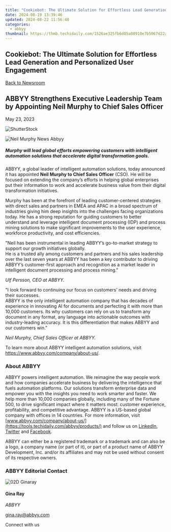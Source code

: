 ```yaml
---
title: "Cookiebot: The Ultimate Solution for Effortless Lead Generation and Personalized User Engagement"
date: 2024-08-19 13:39:46
updated: 2024-08-22 11:56:40
categories:
  - abbyy
thumbnail: https://thmb.techidaily.com/1526ae325fb6d05a08910e7b5067d22acd2fa8b701444a0508efbde4504c1f0a.jpg
---
```


## Cookiebot: The Ultimate Solution for Effortless Lead Generation and Personalized User Engagement

[Back to Newsroom](https://tools.techidaily.com/abbyy/products/)

## ABBYY Strengthens Executive Leadership Team by Appointing Neil Murphy to Chief Sales Officer

May 23, 2023

![ShutterStock](https://content.abbyy.com/-/media/project/abbyy/abbyy/branchtemplates/shutterstock_1272462163_1296-x-729.jpg?h=729&iar=0&w=1296)

![Neil Murphy News Abbyy](https://static4.abbyy.com/abbyycommedia/37254/neil-murphy-news-abbyy.jpg) 

##### _Murphy will lead global efforts empowering customers with intelligent automation solutions that accelerate digital transformation goals._  
  
ABBYY, a global leader of intelligent automation solutions, today announced it has appointed **Neil Murphy to Chief Sales Officer** (CSO). He will be focused on extending the company’s efforts in helping global enterprises put their information to work and accelerate business value from their digital transformation initiatives.

Murphy has been at the forefront of leading customer-centered strategies with direct sales and partners in EMEA and APAC in a broad spectrum of industries giving him deep insights into the challenges facing organizations today. He has a strong reputation for guiding customers to better understand and leverage intelligent document processing (IDP) and process mining solutions to make significant improvements to the user experience, workforce productivity, and cost efficiencies.

"Neil has been instrumental in leading ABBYY’s go-to-market strategy to support our growth initiatives globally.   
He is a trusted ally among customers and partners and his sales leadership over the last seven years at ABBYY has been a key contributor to driving ABBYY’s customer-first approach and recognition as a market leader in intelligent document processing and process mining."

_Ulf Persson, CEO at ABBYY._

"I look forward to continuing our focus on customers’ needs and driving their successes.  
ABBYY is the only intelligent automation company that has decades of experience in innovating AI for documents and perfecting it with more than 10,000 customers. Its why customers can rely on us to transform any document in any format, any language into actionable outcomes with industry-leading accuracy. It is this differentiation that makes ABBYY and our customers win."

_Neil Murphy, Chief Sales Officer at ABBYY._

To learn more about ABBYY intelligent automation solutions, visit <https://www.abbyy.com/company/about-us/>.

### About ABBYY

ABBYY powers intelligent automation. We reimagine the way people work and how companies accelerate business by delivering the intelligence that fuels automation platforms. Our solutions transform enterprise data and empower you with the insights you need to work smarter and faster. We help more than 10,000 companies globally, including many of the Fortune 500, to drive significant impact where it matters most: customer experience, profitability, and competitive advantage. ABBYY is a US-based global company with offices in 14 countries. For more information, visit [www.abbyy.com/company/about-us/](https://tools.techidaily.com/abbyy/products/) and follow us on [LinkedIn](https://www.linkedin.com/company/abbyy), [Twitter](https://twitter.com/ABBYY%5FSoftware) and [Facebook](https://www.facebook.com/ABBYYsoft).

ABBYY can either be a registered trademark or a trademark and can also be a logo, a company name (or part of it), or part of a product name of ABBYY Development, Inc. and/or its affiliates and may not be used without consent of its respective owners.

### ABBYY Editorial Contact

![02D Ginaray](https://static2.abbyy.com/abbyycommedia/23662/02d-ginaray.png)

#### Gina Ray

_ABBYY_

[gina.ray@abbyy.com](https://tools.techidaily.com/abbyy/products/) 

  
Connect with us

<ins class="adsbygoogle"
     style="display:block"
     data-ad-format="autorelaxed"
     data-ad-client="ca-pub-7571918770474297"
     data-ad-slot="1223367746"></ins>



<ins class="adsbygoogle"
     style="display:block"
     data-ad-client="ca-pub-7571918770474297"
     data-ad-slot="8358498916"
     data-ad-format="auto"
     data-full-width-responsive="true"></ins>
